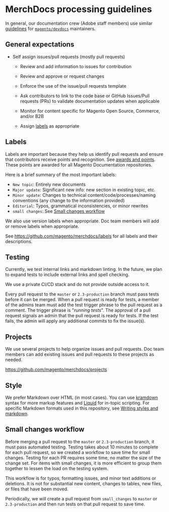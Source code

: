 # MerchDocs processing guidelines

In general, our documentation crew (Adobe staff members) use similar [guidelines](https://devdocs.magento.com/guides/v2.4/contributor-guide/maintainers.html) for [`magento/devdocs`](https://github.com/magento/devdocs) maintainers.

## General expectations

- Self assign issues/pull requests (mostly pull requests)

   - Review and add information to issues for contribution

   - Review and approve or request changes

   - Enforce the use of the issue/pull requests template

   - Ask contributors to link to the code base or GitHub Issues/Pull requests (PRs) to validate documentation updates when applicable

   - Monitor for content specific for Magento Open Source, Commerce, and/or B2B

   - Assign [labels](https://github.com/magento/merchdocs/labels) as appropriate

## Labels

Labels are important because they help us identify pull requests and ensure that contributors receive points and recognition. See [awards and points](https://devdocs.magento.com/guides/v2.4/contributor-guide/contributing.html#devdocs-awards-and-points). These points are awarded for all Magento Documentation repositories.

Here is a brief summary of the most important labels:

- `New topic`: Entirely new documents
- `Major update`: Significant new info: new section in existing topic, etc.
- `Minor update`: Changes to technical content/code/processes/naming conventions (any change to the information provided)
- `Editorial`: Typos, grammatical inconsistencies, or minor rewrites
- `small changes`: See [Small changes workflow](#small-changes-workflow)

We also use version labels when appropriate. Doc team members will add or remove labels when appropriate.

See https://github.com/magento/merchdocs/labels for all labels and their descriptions.

## Testing

Currently, we test internal links and markdown linting. In the future, we plan to expand tests to include external links and spell checking.

We use a private CI/CD stack and do not provide outside access to it.

Every pull request to the `master` or `2.3-production` branch must pass tests before it can be merged. When a pull request is ready for tests, a member of the admins team must add the test trigger phrase to the pull request as a comment. The trigger phrase is "_running tests_". The approval of a pull request signals an admin that the pull request is ready for tests. If the test fails, the admin will apply any additional commits to fix the issue(s).

## Projects

We use several projects to help organize issues and pull requests. Doc team members can add existing issues and pull requests to these projects as needed.

https://github.com/magento/merchdocs/projects

## Style

We prefer Markdown over HTML (in most cases). You can use [kramdown](https://kramdown.gettalong.org/syntax.html) syntax for more markup features and [Liquid](https://jekyllrb.com/docs/liquid/) for in-topic scripting. For specific Markdown formats used in this repository, see [Writing styles and markdown](https://github.com/magento/merchdocs/wiki/Writing-Content#writing-styles-and-markdown).

## Small changes workflow

Before merging a pull request to the `master` or `2.3-production` branch, it must pass automated testing. Testing takes about 10 minutes to complete for each pull request, so we created a workflow to save time for small changes. Testing for each PR requires some time, no matter the size of the change set. For items with small changes, it is more efficient to group them together to lessen the load on the testing system.

This workflow is for typos, formatting issues, and minor text additions or deletions. It is not for substantial new content, changes to tables, new files, or files that have been moved.

Periodically, we will create a pull request from `small_changes` to `master` or `2.3-production` and then run tests on that pull request to save time.
